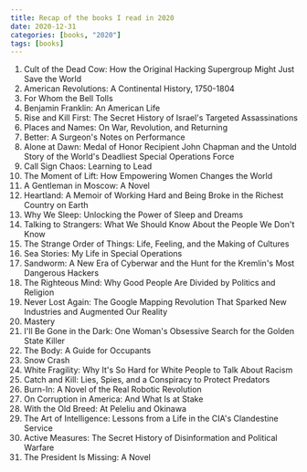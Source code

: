 ```yaml
---
title: Recap of the books I read in 2020
date: 2020-12-31
categories: [books, "2020"]
tags: [books]
---
```


1. Cult of the Dead Cow: How the Original Hacking Supergroup Might Just Save the World
2. American Revolutions: A Continental History, 1750-1804
3. For Whom the Bell Tolls
4. Benjamin Franklin: An American Life
5. Rise and Kill First: The Secret History of Israel's Targeted Assassinations
6. Places and Names: On War, Revolution, and Returning
7. Better: A Surgeon's Notes on Performance
8. Alone at Dawn: Medal of Honor Recipient John Chapman and the Untold Story of the World's Deadliest Special Operations Force
9. Call Sign Chaos: Learning to Lead
10. The Moment of Lift: How Empowering Women Changes the World
11. A Gentleman in Moscow: A Novel
12. Heartland: A Memoir of Working Hard and Being Broke in the Richest Country on Earth
13. Why We Sleep: Unlocking the Power of Sleep and Dreams
14. Talking to Strangers: What We Should Know About the People We Don't Know
15. The Strange Order of Things: Life, Feeling, and the Making of Cultures
16. Sea Stories: My Life in Special Operations
17. Sandworm: A New Era of Cyberwar and the Hunt for the Kremlin's Most Dangerous Hackers
18. The Righteous Mind: Why Good People Are Divided by Politics and Religion
19. Never Lost Again: The Google Mapping Revolution That Sparked New Industries and Augmented Our Reality
20. Mastery
21. I'll Be Gone in the Dark: One Woman's Obsessive Search for the Golden State Killer
22. The Body: A Guide for Occupants
23. Snow Crash
24. White Fragility: Why It's So Hard for White People to Talk About Racism
25. Catch and Kill: Lies, Spies, and a Conspiracy to Protect Predators
26. Burn-In: A Novel of the Real Robotic Revolution
27. On Corruption in America: And What Is at Stake
28. With the Old Breed: At Peleliu and Okinawa
29. The Art of Intelligence: Lessons from a Life in the CIA's Clandestine Service
30. Active Measures: The Secret History of Disinformation and Political Warfare
31. The President Is Missing: A Novel